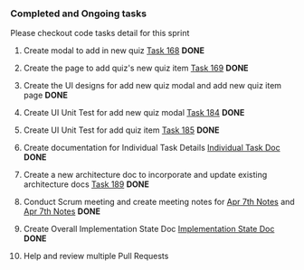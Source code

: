 ### Completed and Ongoing tasks

Please checkout code tasks detail for this sprint 
1. Create modal to add in new quiz [Task 168](https://github.com/MUN-COMP6905/project-eteam/issues/168) **DONE**

2. Create the page to add quiz's new quiz item [Task 169](https://github.com/MUN-COMP6905/project-eteam/issues/169) **DONE**

3. Create the UI designs for add new quiz modal and add new quiz item page **DONE**

4. Create UI Unit Test for add new quiz modal [Task 184](https://github.com/MUN-COMP6905/project-eteam/issues/184) **DONE**

5. Create UI Unit Test for add quiz item [Task 185](https://github.com/MUN-COMP6905/project-eteam/issues/185) **DONE**

5. Create documentation for Individual Task Details [Individual Task Doc](/doc/individual_submission/sprint%203/trangv_code_task_doc.md) **DONE**

6. Create a new architecture doc to incorporate and update existing architecture docs [Task 189](https://github.com/MUN-COMP6905/project-eteam/issues/189) **DONE**

7. Conduct Scrum meeting and create meeting notes for [Apr 7th Notes](/doc/meeting_notes/sprint3_apr7.md) and [Apr 7th Notes](/doc/meeting_notes/sprint3_apr3.md)  **DONE**

8. Create Overall Implementation State Doc [Implementation State Doc](/doc/implementationState.md) **DONE**

8. Help and review multiple Pull Requests